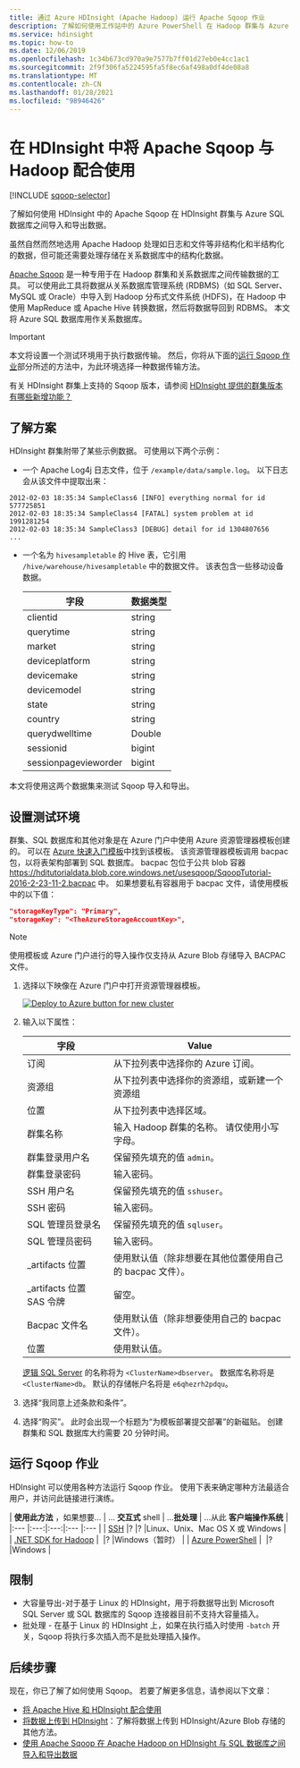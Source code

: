 ```yaml
---
title: 通过 Azure HDInsight (Apache Hadoop) 运行 Apache Sqoop 作业
description: 了解如何使用工作站中的 Azure PowerShell 在 Hadoop 群集与 Azure SQL 数据库之间运行 Sqoop 导入和导出。
ms.service: hdinsight
ms.topic: how-to
ms.date: 12/06/2019
ms.openlocfilehash: 1c34b673cd970a9e7577b7ff01d27eb0e4cc1ac1
ms.sourcegitcommit: 2f9f306fa5224595fa5f8ec6af498a0df4de08a8
ms.translationtype: MT
ms.contentlocale: zh-CN
ms.lasthandoff: 01/28/2021
ms.locfileid: "98946426"
---
```

# <a name="use-apache-sqoop-with-hadoop-in-hdinsight"></a>在 HDInsight 中将 Apache Sqoop 与 Hadoop 配合使用

[!INCLUDE [sqoop-selector](../../../includes/hdinsight-selector-use-sqoop.md)]

了解如何使用 HDInsight 中的 Apache Sqoop 在 HDInsight 群集与 Azure SQL 数据库之间导入和导出数据。

虽然自然而然地选用 Apache Hadoop 处理如日志和文件等非结构化和半结构化的数据，但可能还需要处理存储在关系数据库中的结构化数据。

[Apache Sqoop](https://sqoop.apache.org/docs/1.99.7/user.html) 是一种专用于在 Hadoop 群集和关系数据库之间传输数据的工具。 可以使用此工具将数据从关系数据库管理系统 (RDBMS)（如 SQL Server、MySQL 或 Oracle）中导入到 Hadoop 分布式文件系统 (HDFS)，在 Hadoop 中使用 MapReduce 或 Apache Hive 转换数据，然后将数据导回到 RDBMS。 本文将 Azure SQL 数据库用作关系数据库。

> [!IMPORTANT]  
> 本文将设置一个测试环境用于执行数据传输。 然后，你将从下面的[运行 Sqoop 作业](#run-sqoop-jobs)部分所述的方法中，为此环境选择一种数据传输方法。

有关 HDInsight 群集上支持的 Sqoop 版本，请参阅 [HDInsight 提供的群集版本有哪些新增功能？](../hdinsight-component-versioning.md)

## <a name="understand-the-scenario"></a>了解方案

HDInsight 群集附带了某些示例数据。 可使用以下两个示例：

* 一个 Apache Log4j 日志文件，位于 `/example/data/sample.log`。 以下日志会从该文件中提取出来：

```text
2012-02-03 18:35:34 SampleClass6 [INFO] everything normal for id 577725851
2012-02-03 18:35:34 SampleClass4 [FATAL] system problem at id 1991281254
2012-02-03 18:35:34 SampleClass3 [DEBUG] detail for id 1304807656
...
```

* 一个名为 `hivesampletable` 的 Hive 表，它引用 `/hive/warehouse/hivesampletable` 中的数据文件。 该表包含一些移动设备数据。
  
  | 字段 | 数据类型 |
  | --- | --- |
  | clientid |string |
  | querytime |string |
  | market |string |
  | deviceplatform |string |
  | devicemake |string |
  | devicemodel |string |
  | state |string |
  | country |string |
  | querydwelltime |Double |
  | sessionid |bigint |
  | sessionpagevieworder |bigint |

本文将使用这两个数据集来测试 Sqoop 导入和导出。

## <a name="set-up-test-environment"></a><a name="create-cluster-and-sql-database"></a>设置测试环境

群集、SQL 数据库和其他对象是在 Azure 门户中使用 Azure 资源管理器模板创建的。 可以在 [Azure 快速入门模板](https://azure.microsoft.com/resources/templates/101-hdinsight-linux-with-sql-database/)中找到该模板。 该资源管理器模板调用 bacpac 包，以将表架构部署到 SQL 数据库。  bacpac 包位于公共 blob 容器 https://hditutorialdata.blob.core.windows.net/usesqoop/SqoopTutorial-2016-2-23-11-2.bacpac 中。 如果想要私有容器用于 bacpac 文件，请使用模板中的以下值：

```json
"storageKeyType": "Primary",
"storageKey": "<TheAzureStorageAccountKey>",
```

> [!NOTE]  
> 使用模板或 Azure 门户进行的导入操作仅支持从 Azure Blob 存储导入 BACPAC 文件。

1. 选择以下映像在 Azure 门户中打开资源管理器模板。

    <a href="https://portal.azure.com/#create/Microsoft.Template/uri/https%3A%2F%2Fraw.githubusercontent.com%2FAzure%2Fazure-quickstart-templates%2Fmaster%2F101-hdinsight-linux-with-sql-database%2Fazuredeploy.json" target="_blank"><img src="./media/hdinsight-use-sqoop/hdi-deploy-to-azure1.png" alt="Deploy to Azure button for new cluster"></a>

2. 输入以下属性：

    |字段 |Value |
    |---|---|
    |订阅 |从下拉列表中选择你的 Azure 订阅。|
    |资源组 |从下拉列表中选择你的资源组，或新建一个资源组|
    |位置 |从下拉列表中选择区域。|
    |群集名称 |输入 Hadoop 群集的名称。 请仅使用小写字母。|
    |群集登录用户名 |保留预先填充的值 `admin`。|
    |群集登录密码 |输入密码。|
    |SSH 用户名 |保留预先填充的值 `sshuser`。|
    |SSH 密码 |输入密码。|
    |SQL 管理员登录名 |保留预先填充的值 `sqluser`。|
    |SQL 管理员密码 |输入密码。|
    |_artifacts 位置 | 使用默认值（除非想要在其他位置使用自己的 bacpac 文件）。|
    |_artifacts 位置 SAS 令牌 |留空。|
    |Bacpac 文件名 |使用默认值（除非想要使用自己的 bacpac 文件）。|
    |位置 |使用默认值。|

    [逻辑 SQL Server](../../azure-sql/database/logical-servers.md) 的名称将为 `<ClusterName>dbserver`。 数据库名称将是 `<ClusterName>db`。 默认的存储帐户名将是 `e6qhezrh2pdqu`。

3. 选择“我同意上述条款和条件”。

4. 选择“购买”。 此时会出现一个标题为“为模板部署提交部署”的新磁贴。 创建群集和 SQL 数据库大约需要 20 分钟时间。

## <a name="run-sqoop-jobs"></a>运行 Sqoop 作业

HDInsight 可以使用各种方法运行 Sqoop 作业。 使用下表来确定哪种方法最适合用户，并访问此链接进行演练。

| **使用此方法** ，如果想要... | ... **交互式** shell | ...**批处理** | ...从此 **客户端操作系统** |
|:--- |:---:|:---:|:--- |:--- |
| [SSH](apache-hadoop-use-sqoop-mac-linux.md) |? |? |Linux、Unix、Mac OS X 或 Windows |
| [.NET SDK for Hadoop](apache-hadoop-use-sqoop-dotnet-sdk.md) |&nbsp; |?  |Windows（暂时） |
| [Azure PowerShell](apache-hadoop-use-sqoop-powershell.md) |&nbsp; |? |Windows |

## <a name="limitations"></a>限制

* 大容量导出-对于基于 Linux 的 HDInsight，用于将数据导出到 Microsoft SQL Server 或 SQL 数据库的 Sqoop 连接器目前不支持大容量插入。
* 批处理 - 在基于 Linux 的 HDInsight 上，如果在执行插入时使用 `-batch` 开关，Sqoop 将执行多次插入而不是批处理插入操作。

## <a name="next-steps"></a>后续步骤

现在，你已了解了如何使用 Sqoop。 若要了解更多信息，请参阅以下文章：

* [将 Apache Hive 和 HDInsight 配合使用](./hdinsight-use-hive.md)
* [将数据上传到 HDInsight](../hdinsight-upload-data.md)：了解将数据上传到 HDInsight/Azure Blob 存储的其他方法。
* [使用 Apache Sqoop 在 Apache Hadoop on HDInsight 与 SQL 数据库之间导入和导出数据](./apache-hadoop-use-sqoop-mac-linux.md)